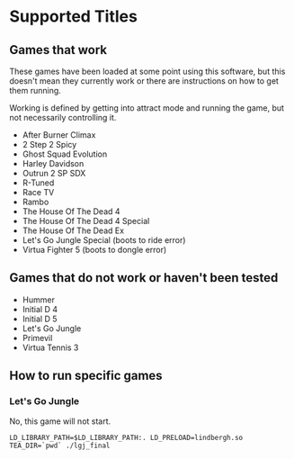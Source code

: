 # Supported Titles

## Games that work

These games have been loaded at some point using this software, but this doesn't mean they currently work or there are instructions on how to get them running.

Working is defined by getting into attract mode and running the game, but not necessarily controlling it.

- After Burner Climax
- 2 Step 2 Spicy
- Ghost Squad Evolution
- Harley Davidson
- Outrun 2 SP SDX
- R-Tuned
- Race TV
- Rambo
- The House Of The Dead 4
- The House Of The Dead 4 Special
- The House Of The Dead Ex
- Let's Go Jungle Special (boots to ride error)
- Virtua Fighter 5 (boots to dongle error)

## Games that do not work or haven't been tested

- Hummer
- Initial D 4
- Initial D 5
- Let's Go Jungle
- Primevil
- Virtua Tennis 3

## How to run specific games

### Let's Go Jungle

No, this game will not start.

```LD_LIBRARY_PATH=$LD_LIBRARY_PATH:. LD_PRELOAD=lindbergh.so TEA_DIR=`pwd` ./lgj_final```
